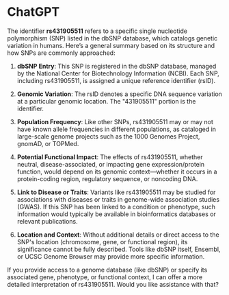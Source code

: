 # ChatGPT

The identifier **rs431905511** refers to a specific single nucleotide polymorphism (SNP) listed in the dbSNP database, which catalogs genetic variation in humans. Here’s a general summary based on its structure and how SNPs are commonly approached:

1. **dbSNP Entry**: This SNP is registered in the dbSNP database, managed by the National Center for Biotechnology Information (NCBI). Each SNP, including rs431905511, is assigned a unique reference identifier (rsID).

2. **Genomic Variation**: The rsID denotes a specific DNA sequence variation at a particular genomic location. The "431905511" portion is the identifier.

3. **Population Frequency**: Like other SNPs, rs431905511 may or may not have known allele frequencies in different populations, as cataloged in large-scale genome projects such as the 1000 Genomes Project, gnomAD, or TOPMed.

4. **Potential Functional Impact**: The effects of rs431905511, whether neutral, disease-associated, or impacting gene expression/protein function, would depend on its genomic context—whether it occurs in a protein-coding region, regulatory sequence, or noncoding DNA.

5. **Link to Disease or Traits**: Variants like rs431905511 may be studied for associations with diseases or traits in genome-wide association studies (GWAS). If this SNP has been linked to a condition or phenotype, such information would typically be available in bioinformatics databases or relevant publications.

6. **Location and Context**: Without additional details or direct access to the SNP's location (chromosome, gene, or functional region), its significance cannot be fully described. Tools like dbSNP itself, Ensembl, or UCSC Genome Browser may provide more specific information.

If you provide access to a genome database (like dbSNP) or specify its associated gene, phenotype, or functional context, I can offer a more detailed interpretation of rs431905511. Would you like assistance with that?